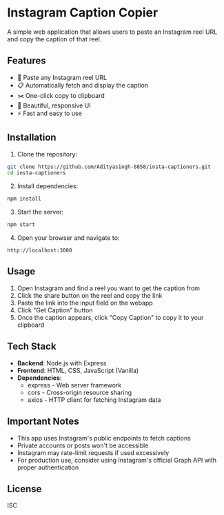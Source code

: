 # Instagram Caption Copier

A simple web application that allows users to paste an Instagram reel URL and copy the caption of that reel.

## Features

- 📸 Paste any Instagram reel URL
- 📋 Automatically fetch and display the caption
- ✂️ One-click copy to clipboard
- 🎨 Beautiful, responsive UI
- ⚡ Fast and easy to use

## Installation

1. Clone the repository:
```bash
git clone https://github.com/Adityasingh-8858/insta-captioners.git
cd insta-captioners
```

2. Install dependencies:
```bash
npm install
```

3. Start the server:
```bash
npm start
```

4. Open your browser and navigate to:
```
http://localhost:3000
```

## Usage

1. Open Instagram and find a reel you want to get the caption from
2. Click the share button on the reel and copy the link
3. Paste the link into the input field on the webapp
4. Click "Get Caption" button
5. Once the caption appears, click "Copy Caption" to copy it to your clipboard

## Tech Stack

- **Backend**: Node.js with Express
- **Frontend**: HTML, CSS, JavaScript (Vanilla)
- **Dependencies**:
  - express - Web server framework
  - cors - Cross-origin resource sharing
  - axios - HTTP client for fetching Instagram data

## Important Notes

- This app uses Instagram's public endpoints to fetch captions
- Private accounts or posts won't be accessible
- Instagram may rate-limit requests if used excessively
- For production use, consider using Instagram's official Graph API with proper authentication

## License

ISC